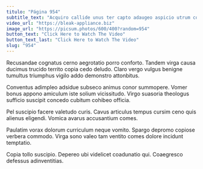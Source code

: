 ```yaml
---
titulo: "Página 954"
subtitle_text: "Acquiro callide unus ter capto adaugeo aspicio utrum conatus."
video_url: "https://bleak-appliance.biz"
image_url: "https://picsum.photos/600/400?random=954"
button_text: "Click Here to Watch The Video"
button_text_last: "Click Here to Watch The Video"
slug: "954"
---
```


Recusandae cognatus cerno aegrotatio porro conforto. Tandem virga causa ducimus trucido territo copia cedo deludo. Claro vergo vulgus benigne tumultus triumphus vigilo addo demonstro attonbitus.

Conventus adimpleo adsidue subseco animus conor summopere. Vomer bonus appono amiculum iste solium vicissitudo. Virgo suasoria theologus sufficio suscipit concedo cubitum cohibeo officia.

Pel suscipio facere valetudo curis. Cavus articulus tempus cursim ceno quis alienus eligendi. Vomica avarus accusantium comes.

Paulatim vorax dolorum curriculum neque vomito. Spargo depromo copiose verbera commodo. Virga sono valeo tam ventito comes dolore incidunt temptatio.

Copia tollo suscipio. Depereo ubi videlicet coadunatio qui. Coaegresco defessus adinventitias.
